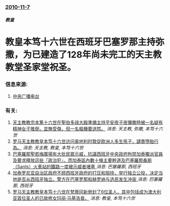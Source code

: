 ### [2010-11-7](/news/2010/11/7/index.md)

##### 教皇
#  教皇本笃十六世在西班牙巴塞罗那主持弥撒，为已建造了128年尚未完工的天主教教堂圣家堂祝圣。




### 信息来源:

1. [中央广播电台](https://archive.is/20121228150022/http://news.rti.org.tw/index_newsContent.aspx?nid=266639&id=1&id2=2)

### 有关:

1. [天主教教宗本篤十六世在聖伯多祿大殿準備主持平安夜子夜彌撒時被一名疑有精神女子推倒，並無受傷，但一名樞機要送院。](/zh/news/2009/12/24/天主教教宗本篤十六世在聖伯多祿大殿準備主持平安夜子夜彌撒時被一名疑有精神女子推倒-並無受傷-但一名樞機要送院.md) _消息: 天主教, 弥撒, 本笃十六世_
2. [罗马天主教教皇本笃十六世访问奥地利时敦促欧洲人多生孩子，譴責墮胎行為。](/zh/news/2007/09/8/罗马天主教教皇本笃十六世访问奥地利时敦促欧洲人多生孩子-譴責墮胎行為.md) _消息: 天主教, 教皇, 本笃十六世_
3. [巴塞羅那聖若梅廣場有大批民眾示威，抗議西班牙中央政府拘禁加泰獨派官員及要求釋放這些「政治犯」，而加泰區內數十條主要幹道及巴塞羅那桑斯（Sants）火車站的鐵路一度被示威者堵塞 ](/zh/news/2017/11/9/巴塞羅那聖若梅廣場有大批民眾示威-抗議西班牙中央政府拘禁加泰獨派官員及要求釋放這些-政治犯-而加泰區內數十條主要幹道及.md) _消息: 巴塞羅那, 西班牙_
4. [加泰罗尼亚自治区政府不顾西班牙政府的打压和阻挠，举行独立公投，决定当地是否从西班牙独立。警方在巴塞罗那和赫罗纳与选民发生冲突 ](/zh/news/2017/10/1/加泰罗尼亚自治区政府不顾西班牙政府的打压和阻挠-举行独立公投-决定当地是否从西班牙独立-警方在巴塞罗那和赫罗纳与选民发生.md) _消息: 巴塞羅那, 西班牙_
5. [ 罗马天主教教皇本笃十六世在梵蒂冈新册封了6位圣人，其中包括成为澳大利亚首位圣人的已故修女玛丽·马基洛普。](/zh/news/2010/10/17/罗马天主教教皇本笃十六世在梵蒂冈新册封了6位圣人-其中包括成为澳大利亚首位圣人的已故修女玛丽-马基洛普.md) _消息: 教皇, 本笃十六世_
